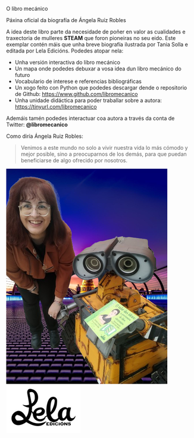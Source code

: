 <text fontsize="14">O libro mecánico</text>

Páxina oficial da biografía de Ángela Ruíz Robles

A idea deste libro parte da necesidade de poñer en valor
as cualidades e traxectoria de mulleres **STEAM** que foron pioneiras no seu eido.
Este exemplar contén máis que unha breve biografía ilustrada por Tania Solla e editada por Lela Edicións.
Podedes atopar nela:
- Unha versión interactiva do libro mecánico
- Un mapa onde podedes debuxar a vosa idea dun libro mecánico do futuro
- Vocabulario de interese e referencias bibliográficas
- Un xogo feito con Python que podedes descargar dende o repositorio de Github: https://www.github.com/libromecanico
- Unha unidade didáctica para poder traballar sobre a autora: https://tinyurl.com/libromecanico

Ademáis tamén podedes interactuar coa autora a través da conta de Twitter: **@libromecanico**

Como diría Ángela Ruiz Robles:

>Venimos a este mundo no solo a vivir nuestra vida lo más cómodo y mejor posible, sino a preocuparnos de los demás, para que puedan beneficiarse de algo ofrecido por nosotros.

![walle](walle.png)![Lela_EDICIONS_logotipo](Lela_EDICIONS_logotipo.jpg)
